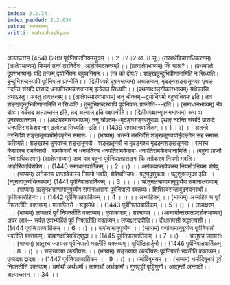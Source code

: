 ```yaml
---
index: 2.2.34
index_padded: 2.2.034
sutra: अल्पाच्तरम्‌
vritti: mahabhashyam

---
```

 अल्पाच्तरम् (454) (289 पूर्वनिपातनियमसूत्रम् ।। 2 ।2।2 आ. 8 सू.) (तरबर्थविचाराधिकरणम्) (आक्षेपभाष्यम्) किमयं तन्त्रं तरनिर्देशः, आहोस्विदतन्त्रम्?।। (प्रत्याक्षेपभाष्यम्) किं चातः?।। (प्रथमपक्षे दूषणभाष्यम्) यदि तन्त्रम् द्वयोर्नियमः बहुष्वनियमः।। तत्र को दोषः?। शङ्खदुन्दुभिवीणानामिति न सिध्यति। दुन्दुभिशब्दस्यापि पूर्वनिपातः प्राप्नोति।। (द्वितीयपक्षे दूषणभाष्यम्) अथातन्त्रम्, मृदङ्गशङ्खतूणवाः पृथङ् नदन्ति संसदि प्रासादे धनपतिरामकेशवानाम् इत्येतन्न सिध्यति।। (प्रथमपक्षाङ्गीकारभाष्यम्) यथेच्छसि तथाऽस्तु। अस्तु तावत्तन्त्रम्।। (आक्षेपस्मारणभाष्यम्) ननु चोक्तम्--द्वयोर्नियमो बहुष्वनियमः इति। तत्र शङ्खदुन्दुभिवीणानामिति न सिध्यति। दुन्दुभिशब्दस्यापि पूर्वनिपातः प्राप्नोति---इति।। (समाधानभाष्यम्) नैष दोषः। यदेतद् अल्पाच्तरम् इति, तद् अल्पाज् इति वक्ष्यामीति।। (द्वितीयपक्षाभ्युपगमभाष्यम्) अथ वा पुनरस्त्वतन्त्रम् ।। (आक्षेपस्मारणभाष्यम्) ननु चोक्तम्--मृदङ्गशङ्खतूणवाः पृथङ् नदन्ति संसदि प्रासादे धनपतिरामकेशवानाम् इत्येतन्न सिध्यति--इति।। (1439 समाधानवार्तिकम् ।। 1 ।।) ।। अतन्त्रे तरनिर्देशे शङ्खतूणवयोर्मृदङ्गेन समासः ।। (भाष्यम्) अतन्त्रे तरनिर्देशे शङ्खतूणवयोर्मृदङ्गेन सह समासः करिष्यते। शङ्खश्च तूणवश्च शङ्खतूणवौ। शङ्खतूणवौ च मृदङ्गश्च मृदङ्गशङ्खतूणवाः। रामश्च केशवश्च रामकेशवौ। रामकेशवौ च धनपतिश्च धनपतिरामकेशवाः धनपतिरामकेशवानामिति।। (बहुनां प्राप्तौ नियमाधिकरणम्) (आक्षेपभाष्यम्) अथ यत्र बहूनां पूर्वनिपातप्रसङ्गः किं तत्रैकस्य नियमो भवति। आहोस्विदविशेषेण।। (1440 समाधानवार्तिकम् ।। 2 ।।) ।। अनेकप्राप्तावेकस्य नियमोऽनियमः शेषेषु ।। (भाष्यम्) अनेकस्य प्राप्तावेकस्य नियमो भवति, शेषेष्वनियमः। पटुमृदुशुक्लाः। पटुशुक्लमृदव इति।। (न्यूनतापूर्त्यधिकरणम्) (1441 पूर्वनिपातवार्तिकम् ।। 3 ।। ।। ऋतुनक्षत्राणामानुपूर्व्येण समानाक्षराणाम् ।। (भाष्यम्) ऋतुनक्षत्राणामानुपूर्व्यण समानाक्षराणां पूर्वनिपातो वक्तव्यः। शिशिरवसन्तावुदगयनस्थौ। कृत्तिकारोहिण्यः।। (1442 पूर्वनिपातवार्तिकम् ।। 4 ।।) ।। अभ्यर्हितम् ।। (भाष्यम्) अभ्यर्हितं च पूर्वं निपततीति वक्तव्यम्। मातापितरौ। श्रद्धामेधे।। (1443 पूर्वनिपातवार्तिकम् ।। 5 ।।) ।। लघ्वक्षरम् ।। (भाष्यम्) लघ्वक्षरं पूर्वं निपततीति वक्तव्यम्। कुशकाशम्। शरचापम् ।। (आचार्यान्तरमतप्रदर्शकभाष्यम्) अपर आह-- सर्वत एवाभ्यर्हितं पूर्वं निपततीति वक्तव्यम्। लघ्वक्षरादपीति।। दीक्षातपसी श्रद्धातपसी।। (1444 पूर्वनिपातवार्तिकम् ।। 6 ।।) ।। वर्णानामानुपूर्व्येण ।। (भाष्यम्) वर्णानामानुपूर्व्यण पूर्वनिपातो भवतीति वक्तव्यम्। ब्राह्मणक्षत्रियविट्शूद्राः।। (1445 पूर्वनिपातवार्तिकम् ।। 7 ।।) ।। भ्रातुश्च ज्यायसः ।। (भाष्यम्) भ्रातुश्च ज्यायसः पूर्वनिपातो भवतीति वक्तव्यम्। युधिष्ठिरार्जुनौ।। (1446 पूर्वनिपातवार्तिकम् ।। 8 ।।) ।। सङ्ख्याया अल्पीयसः ।। (भाष्यम्) सङ्ख्याया अल्पीयसः पूर्वनिपातो भवतीति वक्तव्यम्। एकादश द्वादश।। (1447 पूर्वनिपातवार्तिकम् ।। 9 ।।) ।। धर्मादिषूभयम् ।। (भाष्यम्) धर्मादिषूभयं पूर्वं निपततीति वक्तव्यम्। धर्मार्थौ अर्थधर्मौ। कामार्थौ अर्थकामौ। गुणवृद्धी वृद्धिगुणौ। आद्यन्तौ अन्तादी।। अल्पाच्तरम् ।। 34 ।। 